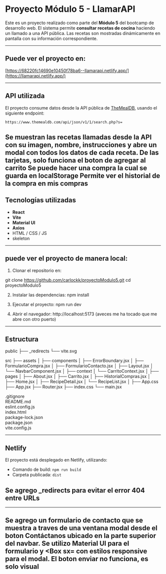 
# Proyecto Módulo 5 - LlamarAPI

Este es un proyecto realizado como parte del **Módulo 5** del bootcamp de desarrollo web. El sistema permite **consultar recetas de cocina** haciendo un llamado a una API pública. Las recetas son mostradas dinámicamente en pantalla con su información correspondiente.

---

## Puede ver el proyecto en:
 
[https://68220fc14690e10450f78ba6--llamarapi.netlify.app/](https://llamarapi.netlify.app/)

---

## API utilizada

El proyecto consume datos desde la API pública de [TheMealDB](https://www.themealdb.com/), usando el siguiente endpoint:

```
https://www.themealdb.com/api/json/v1/1/search.php?s=
```

Se muestran las recetas llamadas desde la API con su imagen, nombre, instrucciones y abre un modal con todos los datos de cada receta.
De las tarjetas, solo funciona el boton de agregar al carrito
Se puede hacer una compra la cual se guarda en localStorage
Permite ver el historial de la compra en mis compras
---

## Tecnologías utilizadas

- **React**
- **Vite**
- **Material UI**
- **Axios**
- HTML / CSS / JS
- skeleton
---

## puede ver el proyecto de manera local:

1. Clonar el repositorio en:

git clone https://github.com/carlockk/proyectoModulo5.git
cd proyectoModulo5

2. Instalar las dependencias:
npm install

3. Ejecutar el proyecto:
npm run dev

4. Abrir el navegador:
http://localhost:5173 (aveces me ha tocado que me abre con otro puerto)

---
## Estructura

public
├── _redirects
└── vite.svg

src
├── assets
│
├── components
│   ├── ErrorBoundary.jsx
│   ├── FormularioCompra.jsx
│   ├── FormularioContacto.jsx
│   ├── Layout.jsx
│   └── NavbarComponent.jsx
│
├── context
│   └── CarritoContext.jsx
│
├── pages
│   ├── About.jsx
│   ├── Carrito.jsx
│   ├── HistorialCompras.jsx
│   ├── Home.jsx
│   ├── RecipeDetail.jsx
│   └── RecipeList.jsx
│
├── App.css
├── App.jsx
├── Router.jsx
├── index.css
└── main.jsx

.gitignore  
README.md  
eslint.config.js  
index.html  
package-lock.json  
package.json  
vite.config.js

---

## Netlify

El proyecto está desplegado en Netlify, utilizando:
- Comando de build: `npm run build`
- Carpeta publicada: `dist`


Se agrego _redirects para evitar el error 404 entre URLs
---
---
Se agrego un formulario de contacto que se muestra a traves de una ventana modal desde el boton Contáctanos ubicado en la parte superior del navbar.
Se utilizo Material UI para el formulario y  <Box sx= con estilos responsive para el modal.
El boton enviar no funciona, es solo visual
---

